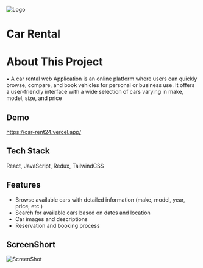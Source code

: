 ![Logo](https://cdn-icons-png.flaticon.com/512/2389/2389246.png)

# Car Rental

# About This Project

• A car rental web Application is an online platform where users can quickly browse, compare,
and book vehicles for personal or business use. It offers a user-friendly interface with a wide
selection of cars varying in make, model, size, and price

## Demo

https://car-rent24.vercel.app/

## Tech Stack

React, JavaScript, Redux, TailwindCSS

## Features

- Browse available cars with detailed information (make, model, year, price, etc.)
- Search for available cars based on dates and location
- Car images and descriptions
- Reservation and booking process

## ScreenShort

![ScreenShot](https://drive.google.com/file/d/1rt_vhPs0S7SE1J7fkQDHE1Q3V1aTbGmF/view?usp=sharing)

